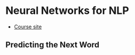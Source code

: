 # Neural Networks for NLP
* [Course site](http://www.phontron.com/class/nn4nlp2019/schedule.html)

## Predicting the Next Word


